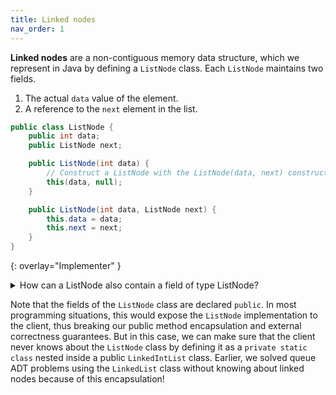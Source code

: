 ```yaml
---
title: Linked nodes
nav_order: 1
---
```


**Linked nodes** are a non-contiguous memory data structure, which we represent in Java by defining a `ListNode` class. Each `ListNode` maintains two fields.

1. The actual `data` value of the element.
1. A reference to the `next` element in the list.

```java
public class ListNode {
    public int data;
    public ListNode next;

    public ListNode(int data) {
        // Construct a ListNode with the ListNode(data, next) constructor
        this(data, null);
    }

    public ListNode(int data, ListNode next) {
        this.data = data;
        this.next = next;
    }
}
```
{: overlay="Implementer" }

<details markdown="1">
<summary>How can a ListNode also contain a field of type ListNode?</summary>

Remember that Java stores references to objects, not the objects themselves. The value of a `ListNode` variable is a reference to a `ListNode` object somewhere else in memory.

An analogy could be to think about browsing websites online. Many websites often have a link back to the home page (typically the website's logo), even on the home page itself. There's no problem with this circular setup since we don't follow a link until it is clicked. In the same way, Java does not follow references until a program requests its value.
</details>

Note that the fields of the `ListNode` class are declared `public`. In most programming situations, this would expose the `ListNode` implementation to the client, thus breaking our public method encapsulation and external correctness guarantees. But in this case, we can make sure that the client never knows about the `ListNode` class by defining it as a `private static class` nested inside a public `LinkedIntList` class. Earlier, we solved queue ADT problems using the `LinkedList` class without knowing about linked nodes because of this encapsulation!
